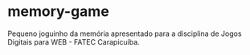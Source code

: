 memory-game
===========

Pequeno joguinho da memória apresentado para a disciplina de Jogos Digitais para WEB - FATEC Carapicuíba.  

